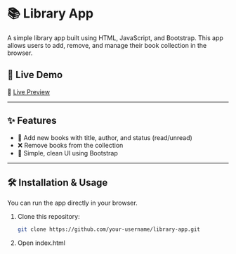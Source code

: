# 📚 Library App  

A simple library app built using HTML, JavaScript, and Bootstrap. This app allows users to add, remove, and manage their book collection in the browser.

## 🚀 Live Demo  
🔗 [Live Preview](https://infamous003.github.io/library-app/)

---

## ✨ Features  
- 📖 Add new books with title, author, and status (read/unread)  
- ❌ Remove books from the collection  
- 📌 Simple, clean UI using Bootstrap  

---

## 🛠️ Installation & Usage  
You can run the app directly in your browser.  

1. Clone this repository:
   ```bash
   git clone https://github.com/your-username/library-app.git

2. Open index.html